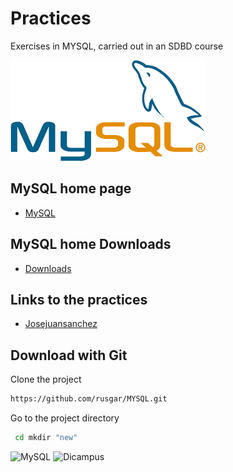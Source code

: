 # Practices
 Exercises in MYSQL, carried out in an SDBD course
 
  
 ![alt text](https://github.com/rusgar/MYSQL/blob/main/Imagen/MYSQL.png )
 
 
 
 ## MySQL home page
* [MySQL](https://www.mysql.com/)

## MySQL home Downloads
 * [Downloads](https://dev.mysql.com/downloads/workbench/)

## Links to the practices

* [Josejuansanchez](https://josejuansanchez.org/bd/ejercicios-consultas-sql/index.html)

## Download with Git
Clone the project
```bash
https://github.com/rusgar/MYSQL.git
```
Go to the project directory
```bash
 cd mkdir "new"
```

![MySQL](https://img.shields.io/badge/mysql-%2300f.svg?style=for-the-badge&logo=mysql&logoColor=white)
![Dicampus](https://img.shields.io/badge/SGBD-Dicampus-orange?style=for-the-badge&logo=appveyor)
